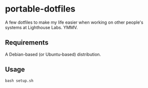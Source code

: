 # portable-dotfiles

A few dotfiles to make my life easier when working on other people's systems at Lighthouse Labs. YMMV.

## Requirements

A Debian-based (or Ubuntu-based) distribution.

## Usage

    bash setup.sh
